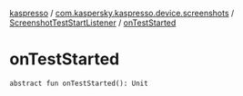 [kaspresso](../../index.md) / [com.kaspersky.kaspresso.device.screenshots](../index.md) / [ScreenshotTestStartListener](index.md) / [onTestStarted](./on-test-started.md)

# onTestStarted

`abstract fun onTestStarted(): Unit`
